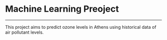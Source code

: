 # Machine Learning Preoject
----
This project aims to predict ozone levels in Athens using historical data of air pollutant levels.
